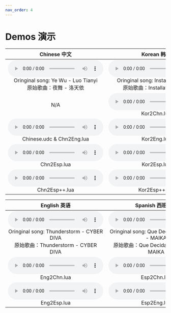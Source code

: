 ```yaml
---
nav_order: 4
---
```

# Demos 演示

| Chinese 中文 |Korean 韩语 |
|:----:|:----:|
|<audio controls><source src="/vocaloid-dictionaries/assets/Chinese Demo.ogg" type="audio/ogg">您的浏览器不支持 audio 元素。</audio><br />Oringinal song: Ye Wu - Luo Tianyi<br />原始歌曲：夜舞 - 洛天依|<audio controls><source src="/vocaloid-dictionaries/assets/Korean Demo.ogg" type="audio/ogg">您的浏览器不支持 audio 元素。</audio><br />Oringinal song: Installation - UNI<br />原始歌曲：Installation - UNI|
|N/A|<audio controls><source src="/vocaloid-dictionaries/assets/Kor2Chn demo1.0.ogg" type="audio/ogg">您的浏览器不支持 audio 元素。</audio><br />Kor2Chn.lua|
|<audio controls><source src="/vocaloid-dictionaries/assets/Chn2Eng demo1.0.ogg" type="audio/ogg">您的浏览器不支持 audio 元素。</audio><br />Chinese.udc & Chn2Eng.lua|<audio controls><source src="/vocaloid-dictionaries/assets/Kor2Eng demo1.0.ogg" type="audio/ogg">您的浏览器不支持 audio 元素。</audio><br />Kor2Eng.lua|
|<audio controls><source src="/vocaloid-dictionaries/assets/Chn2Esp demo1.0.ogg" type="audio/ogg">您的浏览器不支持 audio 元素。</audio><br />Chn2Esp.lua|<audio controls><source src="/vocaloid-dictionaries/assets/Kor2Esp demo1.0.ogg" type="audio/ogg">您的浏览器不支持 audio 元素。</audio><br />Kor2Esp.lua|
|<audio controls><source src="/vocaloid-dictionaries/assets/Chn2Esp++ demo1.0.ogg" type="audio/ogg">您的浏览器不支持 audio 元素。</audio><br />Chn2Esp++.lua|<audio controls><source src="/vocaloid-dictionaries/assets/Kor2Esp++ demo1.0.ogg" type="audio/ogg">您的浏览器不支持 audio 元素。</audio><br />Kor2Esp++.lua|

| English 英语 |Spanish 西班牙语 |
|:----:|:----:|
|<audio controls><source src="/vocaloid-dictionaries/assets/English Demo.ogg" type="audio/ogg">您的浏览器不支持 audio 元素。</audio><br />Oringinal song: Thunderstorm - CYBER DIVA<br />原始歌曲：Thunderstorm - CYBER DIVA|<audio controls><source src="/vocaloid-dictionaries/assets/Espanol Demo.ogg" type="audio/ogg">您的浏览器不支持 audio 元素。</audio><br />Oringinal song: Que Decida el Corazón - MAIKA<br />原始歌曲：Que Decida el Corazón - MAIKA|
|<audio controls><source src="/vocaloid-dictionaries/assets/Eng2Chn.ogg" type="audio/ogg">您的浏览器不支持 audio 元素。</audio><br />Eng2Chn.lua|<audio controls><source src="/vocaloid-dictionaries/assets/Esp2Chn.ogg" type="audio/ogg">您的浏览器不支持 audio 元素。</audio><br />Esp2Chn.lua|
|<audio controls><source src="/vocaloid-dictionaries/assets/Eng2Esp.ogg" type="audio/ogg">您的浏览器不支持 audio 元素。</audio><br />Eng2Esp.lua|<audio controls><source src="/vocaloid-dictionaries/assets/Esp2Eng.ogg" type="audio/ogg">您的浏览器不支持 audio 元素。</audio><br />Esp2Eng.lua|

